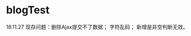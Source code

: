 #                                                blogTest
18.11.27  现存问题：删除Ajax提交不了数据；
                   字符乱码；
                   新增是非空判断无效。
              
